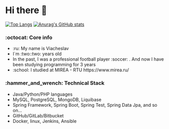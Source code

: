 <h1> Hi there 👋 </h1>

[![Top Langs](https://github-readme-stats.vercel.app/api/top-langs/?username=Slavko13)](https://github.com/anuraghazra/github-readme-stats)
[![Anurag's GitHub stats](https://github-readme-stats.vercel.app/api?username=Slavko13)](https://github.com/anuraghazra/github-readme-stats)
  


<h3> :octocat: Core info </h3>
<ul> 
  <li>  :ru: My name is Viacheslav </li>
  <li> I`m :two::two: years old </li>
  <li> In the past, I was a professional football player :soccer: . And now I have been studying programming for 3 years </li>
  <li> :school: I studied at MIREA - RTU https://www.mirea.ru/ 
</ul>

<h3> :hammer_and_wrench: Technical Stack </h3>

<ul> 
  <li>  Java/Python/PHP languages </li>
  <li> MySQL, PostgreSQL, MongoDB, Liquibase </li>
  <li> Spring Framework, Spring Boot, Spring Test, Spring Data Jpa, and so on... </li>
  <li> GitHub/GitLab/Bitbucket </li>
  <li> Docker, linux, Jenkins, Ansible</li>
</ul>
 
